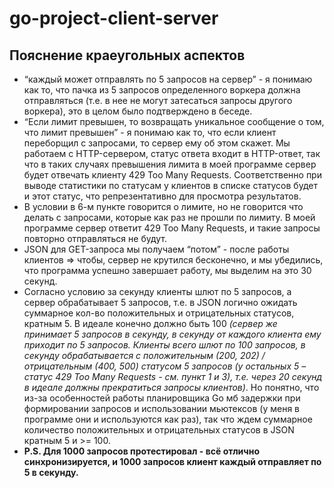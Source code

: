 # go-project-client-server

## Пояснение краеугольных аспектов
- “каждый может отправлять по 5 запросов на сервер” - я понимаю как то, что пачка из 5 запросов определенного воркера должна отправляться (т.е. в нее не могут затесаться запросы другого воркера), это в целом было подтверждено в беседе.
- “Если лимит превышен, то возвращать уникальное сообщение о том, что лимит превышен” - я понимаю как то, что если клиент переборщил с запросами, то сервер ему об этом скажет. Мы работаем с HTTP-сервером, статус ответа входит в HTTP-ответ, так что в таких случаях превышения лимита в моей программе сервер будет отвечать клиенту 429 Too Many Requests. Соответственно при выводе статистики по статусам у клиентов в списке статусов будет и этот статус, что репрезентативно для просмотра результатов.
- В условии в 6-м пункте говорится о лимите, но не говорится что делать с запросами, которые как раз не прошли по лимиту. В моей программе сервер ответит 429 Too Many Requests, и такие запросы повторно отправляться не будут. 
- JSON для GET-запроса мы получаем “потом” - после работы клиентов ⇒ чтобы, сервер не крутился бесконечно, и мы убедились, что программа успешно завершает работу, мы выделим на это 30 секунд.
- Согласно условию за секунду клиенты шлют по 5 запросов, а сервер обрабатывает 5 запросов, т.е. в JSON логично ожидать суммарное кол-во положительных и отрицательных статусов, кратным 5. В идеале конечно должно быть 100 *(сервер же принимает 5 запросов в секунду, в секунду от каждого клиента ему приходит по 5 запросов. Клиенты всего шлют по 100 запросов, в секунду обрабатывается с положительным (200, 202) / отрицательным (400, 500) статусом 5 запросов (у остальных 5 – статус 429 Too Many Requests - см. пункт 1 и 3), т.е. через 20 секунд в идеале должны прекратиться запросы клиентов)*. Но понятно, что из-за особенностей работы планировщика Go мб задержки при формировании запросов и использовании мьютексов (у меня в программе они и используются как раз), так что ждем суммарное количество положительных и отрицательных статусов в JSON кратным 5 и >= 100.
- **P.S. Для 1000 запросов протестировал - всё отлично синхронизируется, и 1000 запросов клиент каждый отправляет по 5 в секунду.**
